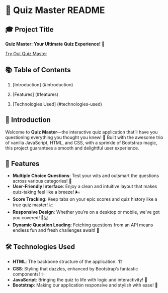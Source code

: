 # 🎉 Quiz Master README

## 🎓 Project Title

**Quiz Master: Your Ultimate Quiz Experience!** 🎉

[Try Out Quiz Master](https://github.com/xaaug/quiz-master)

## 📚 Table of Contents

1. [Introduction] (#introduction)

2. [Features] (#features)

3. [Technologies Used] (#technologies-used)

## 🌟 Introduction

Welcome to **Quiz Master**—the interactive quiz application that’ll have you questioning everything you thought you knew! 🤔 Built with the awesome trio of vanilla JavaScript, HTML, and CSS, with a sprinkle of Bootstrap magic, this project guarantees a smooth and delightful user experience.

## 🚀 Features

- **Multiple Choice Questions**: Test your wits and outsmart the questions across various categories! 🧠
- **User-Friendly Interface**: Enjoy a clean and intuitive layout that makes quiz-taking feel like a breeze! 🌬️
- **Score Tracking**: Keep tabs on your epic scores and quiz history like a true quiz master! 📈
- **Responsive Design**: Whether you’re on a desktop or mobile, we’ve got you covered! 📱💻
- **Dynamic Question Loading**: Fetching questions from an API means endless fun and fresh challenges await! 🎲

## 🛠️ Technologies Used

- **HTML**: The backbone structure of the application. 🏗️
- **CSS**: Styling that dazzles, enhanced by Bootstrap’s fantastic components! ✨
- **JavaScript**: Bringing the quiz to life with logic and interactivity! 🎉
- **Bootstrap**: Making our application responsive and stylish with ease! 🎨